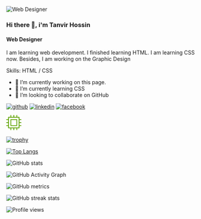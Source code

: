 ![Web Designer](https://media.licdn.com/dms/image/D5616AQFOPLb1kupeQA/profile-displaybackgroundimage-shrink_350_1400/0/1670745251627?e=1676505600&v=beta&t=6EIYw5iDWQDYUuvAL7C9f1BTmMfzkb2ssFEpVS9WsH8)
### Hi there 👋, i'm Tanvir Hossin
#### Web Designer


I am learning web development. I finished learning HTML. I am learning CSS now. Besides, I am working on the Graphic Design

Skills:  HTML / CSS

- 🔭 I’m currently working on this page. 
- 🌱 I’m currently learning CSS 
- 👯 I’m looking to collaborate on GitHub 


[<img src='https://cdn.jsdelivr.net/npm/simple-icons@3.0.1/icons/github.svg' alt='github' height='40'>](https://github.com/Tanvir)  [<img src='https://cdn.jsdelivr.net/npm/simple-icons@3.0.1/icons/linkedin.svg' alt='linkedin' height='40'>](https://www.linkedin.com/in/https://www.linkedin.com/in/tanvir-hossain-002452246//)  [<img src='https://cdn.jsdelivr.net/npm/simple-icons@3.0.1/icons/facebook.svg' alt='facebook' height='40'>](https://www.facebook.com/https://www.facebook.com/tanvir.hossin.3344)  

<a href='https://docs.github.com/en/developers'><img src='https://raw.githubusercontent.com/acervenky/animated-github-badges/master/assets/devbadge.gif' width='40' height='40'></a> 

[![trophy](https://github-profile-trophy.vercel.app/?username=Tanvir)](https://github.com/ryo-ma/github-profile-trophy)

[![Top Langs](https://github-readme-stats.vercel.app/api/top-langs/?username=Tanvir)](https://github.com/anuraghazra/github-readme-stats)

![GitHub stats](https://github-readme-stats.vercel.app/api?username=Tanvir&show_icons=true&count_private=true)  

![GitHub Activity Graph](https://activity-graph.herokuapp.com/graph?username=Tanvir)  

![GitHub metrics](https://metrics.lecoq.io/Tanvir)  

![GitHub streak stats](https://streak-stats.demolab.com/?user=Tanvir)  

![Profile views](https://gpvc.arturio.dev/Tanvir)  
